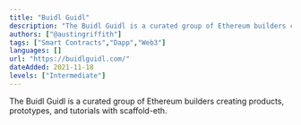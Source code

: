 ```yaml
---
title: "Buidl Guidl"
description: "The Buidl Guidl is a curated group of Ethereum builders creating products, prototypes, and tutorials with scaffold-eth."
authors: ["@austingriffith"]
tags: ["Smart Contracts","Dapp","Web3"]
languages: []
url: "https://buidlguidl.com/"
dateAdded: 2021-11-18
levels: ["Intermediate"]
---
```


The Buidl Guidl is a curated group of Ethereum builders creating products, prototypes, and tutorials with scaffold-eth.